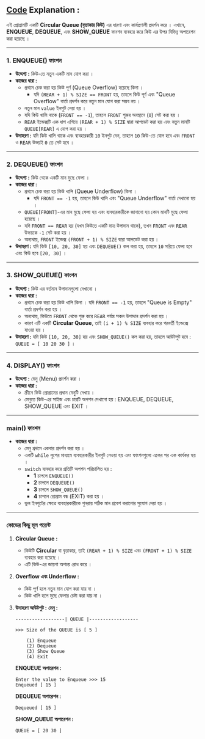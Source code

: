## [Code]() Explanation :

এই প্রোগ্রামটি একটি **Circular Queue (বৃত্তাকার কিউ)** এর ধারণা এবং কার্যপ্রণালী প্রদর্শন করে । এখানে, **ENQUEUE**, **DEQUEUE**, এবং **SHOW_QUEUE** ফাংশন ব্যবহার করে কিউ এর উপর বিভিন্ন অপারেশন করা হয়েছে ।

---

### 1. **ENQUEUE() ফাংশন**
- **উদ্দেশ্য :** কিউ-তে নতুন একটি মান যোগ করা ।
- **কাজের ধারা :**
  - প্রথমে চেক করা হয় কিউ পূর্ণ (Queue Overflow) হয়েছে কিনা । 
    - যদি `(REAR + 1) % SIZE == FRONT` হয়, তাহলে কিউ পূর্ণ এবং "Queue Overflow" বার্তা প্রদর্শন করে নতুন মান যোগ করা সম্ভব নয় ।
  - নতুন মান `value` ইনপুট নেয়া হয় ।
  - যদি কিউ খালি থাকে (`FRONT == -1`), তাহলে `FRONT` শুরুর অবস্থানে (`0`) সেট করা হয় ।
  - `REAR` ইন্ডেক্সটি এক ধাপ এগিয়ে `(REAR + 1) % SIZE` দ্বারা আপডেট করা হয় এবং নতুন মানটি `QUEUE[REAR]` এ যোগ করা হয় ।
- **উদাহরণ :**
  যদি কিউ খালি থাকে এবং ব্যবহারকারী `10` ইনপুট দেন, তাহলে `10` কিউ-তে যোগ হবে এবং `FRONT` ও `REAR` উভয়ই `0` তে সেট হবে ।

---

### 2. **DEQUEUE() ফাংশন**
- **উদ্দেশ্য :** কিউ থেকে একটি মান মুছে ফেলা ।
- **কাজের ধারা :**
  - প্রথমে চেক করা হয় কিউ খালি (Queue Underflow) কিনা । 
    - যদি `FRONT == -1` হয়, তাহলে কিউ খালি এবং "Queue Underflow" বার্তা দেখানো হয় ।
  - `QUEUE[FRONT]`-এর মান মুছে ফেলা হয় এবং ব্যবহারকারীকে জানানো হয় কোন মানটি মুছে ফেলা হয়েছে ।
  - যদি `FRONT == REAR` হয় (যখন কিউতে একটি মাত্র উপাদান থাকে), তখন `FRONT` এবং `REAR` উভয়কে `-1` সেট করা হয় ।
  - অন্যথায়, `FRONT` ইন্ডেক্স `(FRONT + 1) % SIZE` দ্বারা আপডেট করা হয় ।
- **উদাহরণ :**
  যদি কিউ `[10, 20, 30]` হয় এবং `DEQUEUE()` কল করা হয়, তাহলে `10` সরিয়ে ফেলা হবে এবং কিউ হবে `[20, 30]` ।

---

### 3. **SHOW_QUEUE() ফাংশন**
- **উদ্দেশ্য :** কিউ এর বর্তমান উপাদানগুলো দেখানো ।
- **কাজের ধারা :**
  - প্রথমে চেক করা হয় কিউ খালি কিনা । যদি `FRONT == -1` হয়, তাহলে "Queue is Empty" বার্তা প্রদর্শন করা হয় ।
  - অন্যথায়, কিউতে `FRONT` থেকে শুরু করে `REAR` পর্যন্ত সকল উপাদান প্রদর্শন করা হয় ।
  - কারণ এটি একটি **Circular Queue**, তাই `(i + 1) % SIZE` ব্যবহার করে পরবর্তী ইন্ডেক্সে যাওয়া হয় ।
- **উদাহরণ :**
  যদি কিউ `[10, 20, 30]` হয় এবং `SHOW_QUEUE()` কল করা হয়, তাহলে আউটপুট হবে : `QUEUE = [ 10 20 30 ]` ।

---

### 4. **DISPLAY() ফাংশন**
- **উদ্দেশ্য :** মেনু (Menu) প্রদর্শন করা ।
- **কাজের ধারা :**
  - স্ক্রীনে কিউ প্রোগ্রামের প্রধান মেনুটি দেখায় ।
  - মেনুতে কিউ-এর সাইজ এবং চারটি অপশন দেখানো হয় : ENQUEUE, DEQUEUE, SHOW_QUEUE এবং EXIT ।

---

### **main() ফাংশন**
- **কাজের ধারা :**
  - মেনু প্রথমে একবার প্রদর্শন করা হয় ।
  - একটি `while` লুপের মাধ্যমে ব্যবহারকারীর ইনপুট নেওয়া হয় এবং ফাংশনগুলো একের পর এক কার্যকর হয় ।
  - `switch` ব্যবহার করে প্রতিটি অপশন পরিচালিত হয় :
    - **1** চাপলে `ENQUEUE()`
    - **2** চাপলে `DEQUEUE()`
    - **3** চাপলে `SHOW_QUEUE()`
    - **4** চাপলে প্রোগ্রাম বন্ধ (EXIT) করা হয় ।
  - ভুল ইনপুটের ক্ষেত্রে ব্যবহারকারীকে পুনরায় সঠিক মান প্রবেশ করানোর সুযোগ দেয়া হয় ।

---

### **কোডের কিছু মূল পয়েন্ট**
1. **Circular Queue :**
   - কিউটি **Circular** বা বৃত্তাকার, তাই `(REAR + 1) % SIZE` এবং `(FRONT + 1) % SIZE` ব্যবহার করা হয়েছে ।
   - এটি কিউ-এর জায়গা অপচয় রোধ করে ।
   
2. **Overflow এবং Underflow :**
   - কিউ পূর্ণ হলে নতুন মান যোগ করা যায় না ।
   - কিউ খালি হলে মুছে ফেলার চেষ্টা করা যায় না ।

3. **উদাহরণ আউটপুট :**
   **মেনু :**
   ```
   ------------------| QUEUE |------------------

   >>> Size of the QUEUE is [ 5 ]

       (1) Enqueue
       (2) Dequeue
       (3) Show Queue
       (4) Exit
   ```

   **ENQUEUE অপারেশন :**
   ```
   Enter the value to Enqueue >>> 15
   Enqueued [ 15 ]
   ```

   **DEQUEUE অপারেশন :**
   ```
   Dequeued [ 15 ]
   ```

   **SHOW_QUEUE অপারেশন :**
   ```
   QUEUE = [ 20 30 ]
   ```